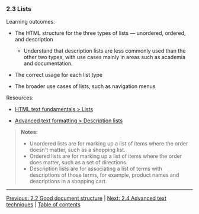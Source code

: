 ### 2.3 Lists

Learning outcomes:

- The HTML structure for the three types of lists — unordered, ordered, and description

  - Understand that description lists are less commonly used than the other two types, with use cases mainly in areas such as academia and documentation.

- The correct usage for each list type

- The broader use cases of lists, such as navigation menus

Resources:

- [HTML text fundamentals > Lists](https://developer.mozilla.org/docs/Learn/HTML/Introduction_to_HTML/HTML_text_fundamentals#lists)

- [Advanced text formatting > Description lists](https://developer.mozilla.org/docs/Learn/HTML/Introduction_to_HTML/Advanced_text_formatting#description_lists)

> **Notes:**
>
> - Unordered lists are for marking up a list of items where the order doesn't matter, such as a shopping list.
> - Ordered lists are for marking up a list of items where the order does matter, such as a set of directions.
> - Description lists are for associating a list of terms with descriptions of those terms, for example, product names and descriptions in a shopping cart.

---

[Previous: 2.2 Good document structure](/curriculum/2-core/1-standards-and-semantics/2-2-good-document-structure.md) | [Next: 2.4 Advanced text techniques](/curriculum/2-core/1-standards-and-semantics/2-4-advanced-text-techniques.md) | [Table of contents](/TOC.md)
